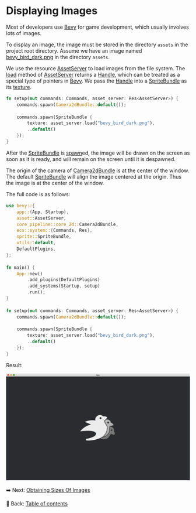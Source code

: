 # Displaying Images

Most of developers use [Bevy](https://bevyengine.org/) for game development, which usually involves lots of images.

To display an image, the image must be stored in the directory `assets` in the project root directory.
Assume we have an image named [bevy_bird_dark.png](https://github.com/bevyengine/bevy/blob/main/assets/branding/bevy_bird_dark.png) in the directory `assets`.

We use the resource [AssetServer](https://docs.rs/bevy/latest/bevy/asset/struct.AssetServer.html) to load images from the file system.
The [load](https://docs.rs/bevy/latest/bevy/asset/struct.AssetServer.html#method.load) method of [AssetServer](https://docs.rs/bevy/latest/bevy/asset/struct.AssetServer.html) returns a [Handle](https://docs.rs/bevy/latest/bevy/asset/enum.Handle.html), which can be treated as a special type of pointers in [Bevy](https://bevyengine.org/).
We pass the [Handle](https://docs.rs/bevy/latest/bevy/asset/enum.Handle.html) into a [SpriteBundle](https://docs.rs/bevy/latest/bevy/sprite/struct.SpriteBundle.html) as its [texture](https://docs.rs/bevy/latest/bevy/sprite/struct.SpriteBundle.html#structfield.texture).

```rust
fn setup(mut commands: Commands, asset_server: Res<AssetServer>) {
    commands.spawn(Camera2dBundle::default());

    commands.spawn(SpriteBundle {
        texture: asset_server.load("bevy_bird_dark.png"),
        ..default()
    });
}
```

After the [SpriteBundle](https://docs.rs/bevy/latest/bevy/sprite/struct.SpriteBundle.html) is [spawn](https://docs.rs/bevy/latest/bevy/ecs/system/struct.Commands.html#method.spawn)ed, the image will be drawn on the screen as soon as it is ready, and will remain on the screen until it is despawned.

The origin of the camera of [Camera2dBundle](https://docs.rs/bevy/latest/bevy/core_pipeline/core_2d/struct.Camera2dBundle.html) is at the center of the window.
The default [SpriteBundle](https://docs.rs/bevy/latest/bevy/sprite/struct.SpriteBundle.html) will align the image centered at the origin.
Thus the image is at the center of the window.

The full code is as follows:

```rust
use bevy::{
    app::{App, Startup},
    asset::AssetServer,
    core_pipeline::core_2d::Camera2dBundle,
    ecs::system::{Commands, Res},
    sprite::SpriteBundle,
    utils::default,
    DefaultPlugins,
};

fn main() {
    App::new()
        .add_plugins(DefaultPlugins)
        .add_systems(Startup, setup)
        .run();
}

fn setup(mut commands: Commands, asset_server: Res<AssetServer>) {
    commands.spawn(Camera2dBundle::default());

    commands.spawn(SpriteBundle {
        texture: asset_server.load("bevy_bird_dark.png"),
        ..default()
    });
}
```

Result:

![Displaying Images](./pic/displaying_images.png)

:arrow_right:  Next: [Obtaining Sizes Of Images](./obtaining_sizes_of_images.md)

:blue_book: Back: [Table of contents](./../README.md)
